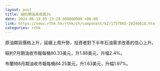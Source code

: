 ```yaml
---
layout: post
title: 紐約期油高收逾2%
date: 2024-06-18 05:13:20.000000000 +08:00
link: https://news.rthk.hk/rthk/ch/component/k2/1757865-20240618.htm
categories: rthk
---
```


原油期貨價格上升，延續上周升勢，投資者對下半年石油需求改善的信心上升。

紐約7月期油收市報每桶80.33美元，升1.88美元，升幅2.4%。

布蘭特8月期油收市報每桶84.25美元，升1.63美元，升幅1.97%。
